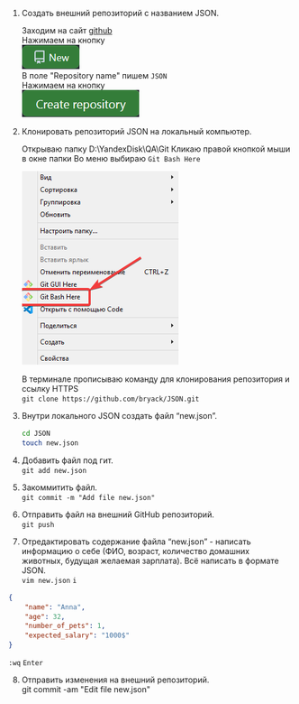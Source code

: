 1. Создать внешний репозиторий c названием JSON.

    Заходим на сайт [github](https://github.com/)  
    Нажимаем на кнопку   
    ![New](https://github.com/bryack/JSON/blob/4f209e68a42dea209f36e4192ad5ddb277189202/new_rep.png?raw=true)  
    В поле "Repository name" пишем `JSON`  
    Нажимаем на кнопку  
    ![Create repository](https://github.com/bryack/JSON/blob/main/cr_rep.png?raw=true)

2. Клонировать репозиторий JSON на локальный компьютер.

    Открываю папку D:\YandexDisk\QA\Git
    Кликаю правой кнопкой мыши в окне папки
    Во меню выбираю `Git Bash Here`  

    ![Git Bash Here](https://github.com/bryack/JSON/blob/main/git_bash_here.png?raw=true)

    В терминале прописываю команду для клонирования репозитория и ссылку HTTPS   
    `git clone https://github.com/bryack/JSON.git`

3. Внутри локального JSON создать файл “new.json”.
    ``` bash
    cd JSON
    touch new.json
    ```

4. Добавить файл под гит.  
`git add new.json`

5. Закоммитить файл.  
`git commit -m "Add file new.json"`

6. Отправить файл на внешний GitHub репозиторий.  
`git push`

7. Отредактировать содержание файла “new.json” - написать информацию о себе (ФИО, возраст, количество домашних животных, будущая желаемая зарплата). Всё написать в формате JSON.  
`vim new.json` `i`
``` json
{ 
	"name": "Anna",
	"age": 32,
	"number_of_pets": 1,
    "expected_salary": "1000$"
}
```
`:wq` `Enter`


8. Отправить изменения на внешний репозиторий.  
git commit -am "Edit file new.json"
